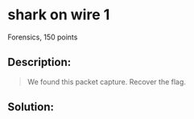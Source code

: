 # shark on wire 1
Forensics, 150 points

## Description:
> We found this packet capture. Recover the flag.


## Solution: 



